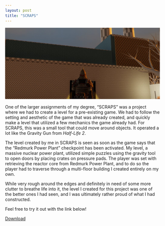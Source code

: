 ```yaml
---
layout: post
title: "SCRAPS"
---
```


![SCRAPS Header](/assets/img/posts/post-4/post-header.jpg)

One of the larger assignments of my degree, “SCRAPS” was a project where we had to create a level for a pre-existing game. We had to follow the setting and aesthetic of the game that was already created, and quickly make a level that utilized a few mechanics the game already had. For SCRAPS, this was a small tool that could move around objects. It operated a lot like the Gravity Gun from *Half-Life 2*.

The level created by me in SCRAPS is seen as soon as the game says that the “Redmurk Power Plant” checkpoint has been activated. My level, a massive nuclear power plant, utilized simple puzzles using the gravity tool to open doors by placing crates on pressure pads. The player was set with retrieving the reactor core from Redmurk Power Plant, and to do so the player had to traverse through a multi-floor building I created entirely on my own.

While very rough around the edges and definitely in need of some more clutter to breathe life into it, the level I created for this project was one of the better ones I had seen, and I was ultimately rather proud of what I had constructed.

Feel free to try it out with the link below!

[Download](https://drive.google.com/file/d/1EYxtllQivOkTdwNz5yJEpeGM9Nt2SXC9/view)